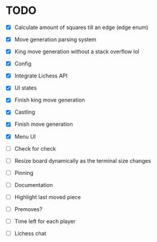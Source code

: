 # TODO

- [x] Calculate amount of squares till an edge (edge enum)
- [x] Move generation parsing system
- [x] King move generation without a stack overflow lol
- [x] Config
- [x] Integrate Lichess API
- [x] UI states
- [x] Finish king move generation
- [x] Castling
- [x] Finish move generation
- [x] Menu UI

- [ ] Check for check
- [ ] Resize board dynamically as the terminal size changes
- [ ] Pinning
- [ ] Documentation
- [ ] Highlight last moved piece
- [ ] Premoves?
- [ ] Time left for each player
- [ ] Lichess chat
